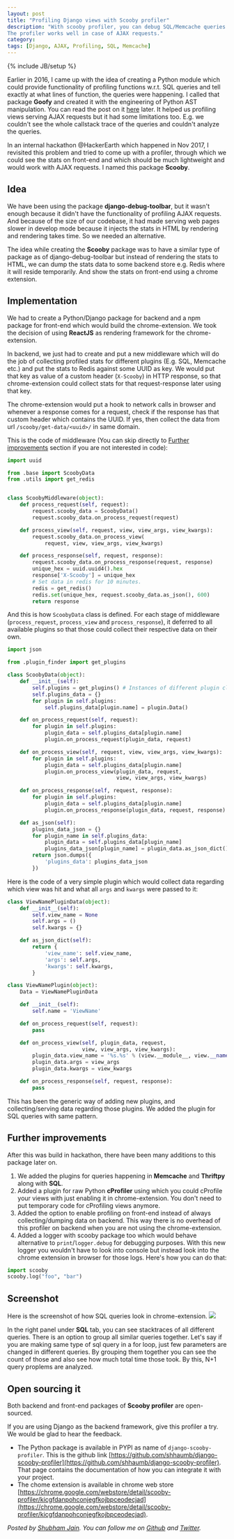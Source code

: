 ```yaml
---
layout: post
title: "Profiling Django views with Scooby profiler"
description: "With scooby profiler, you can debug SQL/Memcache queries while serving requests in Django.
The profiler works well in case of AJAX requests."
category:
tags: [Django, AJAX, Profiling, SQL, Memcache]
---
```

{% include JB/setup %}


Earlier in 2016, I came up with the idea of creating a Python module which could provide functionality of profiling
functions w.r.t. SQL queries and tell exactly at what lines of function, the queries were happening.
I called that package **Goofy** and created it with the engineering of Python AST manipulation.
You can read the post on it [here](/2016/02/01/profiling-django-views/) later.
It helped us profiling views serving AJAX requests but it had some limitations too. E.g. we
couldn't see the whole callstack trace of the queries and couldn't analyze the
queries.

In an internal hackathon @HackerEarth which happened in Nov 2017, I revisited this problem
and tried to come up with a profiler, through which we could see the stats on
front-end and which should be much lightweight and would work with AJAX requests.
I named this package **Scooby**.


## Idea

We have been using the package **django-debug-toolbar**, but it wasn't enough
because it didn't have the functionality of profiling AJAX requests.
And because of the size of our codebase, it had made serving web pages slower in develop mode
because it injects the stats in HTML by rendering and rendering takes time.
So we needed an alternative.

The idea while creating the **Scooby** package was to have a similar type of package
as of django-debug-toolbar but instead of rendering the stats to HTML, we can dump the
stats data to some backend store e.g. Redis where it will reside temporarily.
And show the stats on front-end using a chrome extension.


## Implementation

We had to create a Python/Django package for backend and a npm package for
front-end which would build the chrome-extension. We took the decision of using
**ReactJS** as rendering framework for the chrome-extension.

In backend, we just had to create and put a new middleware which will do the job of collecting
profiled stats for different plugins (E.g. SQL, Memcache etc.) and put
the stats to Redis against some UUID as key. We would put that key as value of a
custom header (`X-Scooby`) in HTTP response, so that chrome-extension could collect stats for
that request-response later using that key.

The chrome-extension would put a hook to network calls in browser and
whenever a response comes for a request, check if the
response has that custom header which contains the UUID. If yes, then collect
the data from url `/scooby/get-data/<uuid>/` in same domain.

This is the code of middleware
(You can skip directly to [Further improvements](#improvements) section if you are not interested in code):

```python
import uuid

from .base import ScoobyData
from .utils import get_redis


class ScoobyMiddleware(object):
    def process_request(self, request):
        request.scooby_data = ScoobyData()
        request.scooby_data.on_process_request(request)

    def process_view(self, request, view, view_args, view_kwargs):
        request.scooby_data.on_process_view(
            request, view, view_args, view_kwargs)

    def process_response(self, request, response):
        request.scooby_data.on_process_response(request, response)
        unique_hex = uuid.uuid4().hex
        response['X-Scooby'] = unique_hex
        # Set data in redis for 10 minutes.
        redis = get_redis()
        redis.set(unique_hex, request.scooby_data.as_json(), 600)
        return response
```

And this is how `ScoobyData` class is defined. For each stage of middleware
(`process_request`, `process_view` and `process_response`),
it deferred to all available plugins so that those could collect their respective data on their own.

```python
import json

from .plugin_finder import get_plugins

class ScoobyData(object):
    def __init__(self):
        self.plugins = get_plugins() # Instances of different plugin classes.
        self.plugins_data = {}
        for plugin in self.plugins:
            self.plugins_data[plugin.name] = plugin.Data()

    def on_process_request(self, request):
        for plugin in self.plugins:
            plugin_data = self.plugins_data[plugin.name]
            plugin.on_process_request(plugin_data, request)

    def on_process_view(self, request, view, view_args, view_kwargs):
        for plugin in self.plugins:
            plugin_data = self.plugins_data[plugin.name]
            plugin.on_process_view(plugin_data, request,
                                   view, view_args, view_kwargs)

    def on_process_response(self, request, response):
        for plugin in self.plugins:
            plugin_data = self.plugins_data[plugin.name]
            plugin.on_process_response(plugin_data, request, response)

    def as_json(self):
        plugins_data_json = {}
        for plugin_name in self.plugins_data:
            plugin_data = self.plugins_data[plugin_name]
            plugins_data_json[plugin_name] = plugin_data.as_json_dict()
        return json.dumps({
            'plugins_data': plugins_data_json
        })
```

Here is the code of a very simple plugin which would collect data regarding
which view was hit and what all `args` and `kwargs` were passed to it:

```python
class ViewNamePluginData(object):
    def __init__(self):
        self.view_name = None
        self.args = ()
        self.kwargs = {}

    def as_json_dict(self):
        return {
            'view_name': self.view_name,
            'args': self.args,
            'kwargs': self.kwargs,
        }

class ViewNamePlugin(object):
    Data = ViewNamePluginData

    def __init__(self):
        self.name = 'ViewName'

    def on_process_request(self, request):
        pass

    def on_process_view(self, plugin_data, request,
                        view, view_args, view_kwargs):
        plugin_data.view_name = '%s.%s' % (view.__module__, view.__name__)
        plugin_data.args = view_args
        plugin_data.kwargs = view_kwargs

    def on_process_response(self, request, response):
        pass
```

This has been the generic way of adding new plugins, and collecting/serving
data regarding those plugins.
We added the plugin for SQL queries with same pattern.


## <a id="improvements"></a>Further improvements

After this was build in hackathon, there have been many additions to this package later on.

1. We added the plugins for queries happening in **Memcache** and **Thriftpy** along
with **SQL**.
2. Added a plugin for raw Python **cProfiler** using which you could cProfile
your views with just enabling it in chrome-extension. You don't need to put
temporary code for cProfiling views anymore.
3. Added the option to enable profiling on front-end instead of always
   collecting/dumping data on backend. This way there is no overhead of this
   profiler on backend when you are not using the chrome-extension.
4. Added a logger with scooby package too which would behave
alternative to `print`/`logger.debug` for debugging purposes. With this new
logger you wouldn't have to look into console but instead look into the chrome
extension in browser for those logs. Here's how you can do that:

```python
import scooby
scooby.log("foo", "bar")
```

## Screenshot

Here is the screenshot of how SQL queries look in chrome-extension.
<img src='/images/scooby-ext-screenshot.png' />

In the right panel under **SQL** tab, you can see stacktraces of all different queries.
There is an option to group all similar queries together. Let's say if you are
making same type of sql query in a for loop, just few parameters are changed in
different queries. By grouping them together you can see the count of those and 
also see how much total time those took. By this, N+1 query proplems are
analyzed.

## Open sourcing it

Both backend and front-end packages of **Scooby profiler** are open-sourced.

If you are using Django as the backend framework, give this profiler a try.
We would be glad to hear the feedback.

* The Python package is available in PYPI as name of
`django-scooby-profiler`. This is the github link
[https://github.com/shhaumb/django-scooby-profiler](https://github.com/shhaumb/django-scooby-profiler).
That page contains the documentation of how you can integrate it with your
project.
* The chome extension is available in chrome web store
[https://chrome.google.com/webstore/detail/scooby-profiler/kicgfdanpohconjegfkojbpceodecjad](https://chrome.google.com/webstore/detail/scooby-profiler/kicgfdanpohconjegfkojbpceodecjad).

*Posted by [Shubham Jain](https://www.hackerearth.com/@sj.iitr).
You can follow me on [Github](https://github.com/shhaumb)
and [Twitter](https://twitter.com/shhaumb).*
